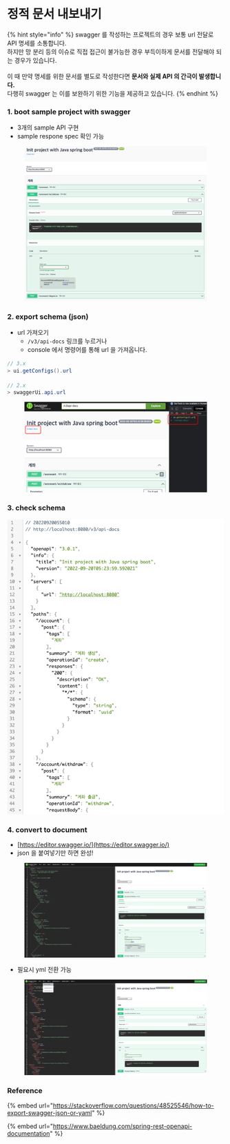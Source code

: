 # 정적 문서 내보내기

{% hint style="info" %}
swagger 를 작성하는 프로젝트의 경우 보통 url 전달로 API 명세를 소통합니다.\
하지만 망 분리 등의 이슈로 직접 접근이 불가능한 경우 부득이하게 문서를 전달해야 되는 경우가 있습니다.\
\
이 때 만약 명세를 위한 문서를 별도로 작성한다면 **문서와 실제 API 의 간극이 발생합니다.**\
다행히 swagger 는 이를 보완하기 위한 기능을 제공하고 있습니다.
{% endhint %}

### 1. boot sample project with swagger

* 3개의 sample API 구현
* sample respone spec 확인 가능

<figure><img src="../../.gitbook/assets/image (3) (3).png" alt=""><figcaption></figcaption></figure>

### 2. export schema (json)

* url 가져오기
  * `/v3/api-docs` 링크를 누르거나
  * console 에서 명령어를 통해 url 을 가져옵니다.

```java
// 3.x
> ui.getConfigs().url

// 2.x
> swaggerUi.api.url
```

<figure><img src="../../.gitbook/assets/image (15).png" alt=""><figcaption></figcaption></figure>

### 3. check schema

![](<../../.gitbook/assets/image (1) (3).png>)

### 4. convert to document

* [https://editor.swagger.io/](https://editor.swagger.io/)
* json 을 붙여넣기만 하면 완성!

<figure><img src="../../.gitbook/assets/image (2) (3).png" alt=""><figcaption></figcaption></figure>

* 필요시 yml 전환 가능

<figure><img src="../../.gitbook/assets/image (1) (2).png" alt=""><figcaption></figcaption></figure>

### Reference

{% embed url="https://stackoverflow.com/questions/48525546/how-to-export-swagger-json-or-yaml" %}

{% embed url="https://www.baeldung.com/spring-rest-openapi-documentation" %}
